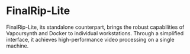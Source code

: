# FinalRip-Lite
FinalRip-Lite, its standalone counterpart, brings the robust capabilities of Vapoursynth and Docker to individual workstations. Through a simplified interface, it achieves high-performance video processing on a single machine.
